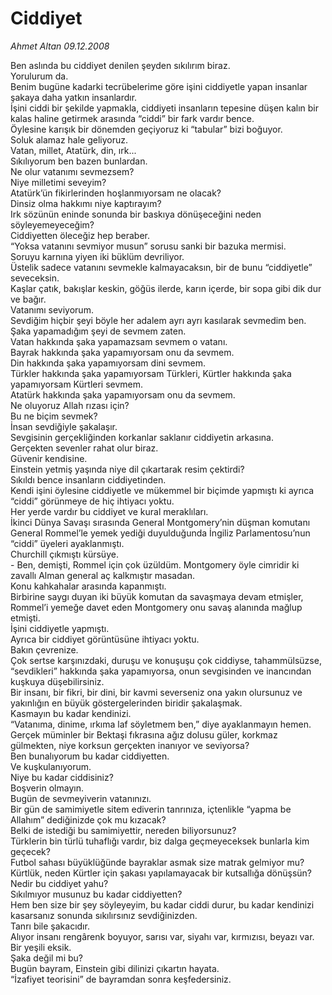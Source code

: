 # Ciddiyet

*Ahmet Altan 09.12.2008*

<div class="yazi">Ben aslında bu ciddiyet denilen şeyden sıkılırım biraz. <br/>Yorulurum da. <br/>Benim bugüne kadarki tecrübelerime göre işini ciddiyetle yapan insanlar şakaya daha yatkın insanlardır. <br/>İşini ciddi bir şekilde yapmakla, ciddiyeti insanların tepesine düşen kalın bir kalas haline getirmek arasında “ciddi” bir fark vardır bence. <br/>Öylesine karışık bir dönemden geçiyoruz ki “tabular” bizi boğuyor. <br/>Soluk alamaz hale geliyoruz. <br/>Vatan, millet, Atatürk, din, ırk... <br/>Sıkılıyorum ben bazen bunlardan. <br/>Ne olur vatanımı sevmezsem? <br/>Niye milletimi seveyim? <br/>Atatürk’ün fikirlerinden hoşlanmıyorsam ne olacak? <br/>Dinsiz olma hakkımı niye kaptırayım? <br/>Irk sözünün eninde sonunda bir baskıya dönüşeceğini neden söyleyemeyeceğim? <br/>Ciddiyetten öleceğiz hep beraber. <br/>“Yoksa vatanını sevmiyor musun” sorusu sanki bir bazuka mermisi. <br/>Soruyu karnına yiyen iki büklüm devriliyor. <br/>Üstelik sadece vatanını sevmekle kalmayacaksın, bir de bunu “ciddiyetle” seveceksin. <br/>Kaşlar çatık, bakışlar keskin, göğüs ilerde, karın içerde, bir sopa gibi dik dur ve bağır. <br/>Vatanımı seviyorum. <br/>Sevdiğim hiçbir şeyi böyle her adalem ayrı ayrı kasılarak sevmedim ben. <br/>Şaka yapamadığım şeyi de sevmem zaten. <br/>Vatan hakkında şaka yapamazsam sevmem o vatanı. <br/>Bayrak hakkında şaka yapamıyorsam onu da sevmem. <br/>Din hakkında şaka yapamıyorsam dini sevmem. <br/>Türkler hakkında şaka yapamıyorsam Türkleri, Kürtler hakkında şaka yapamıyorsam Kürtleri sevmem. <br/>Atatürk hakkında şaka yapamıyorsam onu da sevmem. <br/>Ne oluyoruz Allah rızası için? <br/>Bu ne biçim sevmek? <br/>İnsan sevdiğiyle şakalaşır. <br/>Sevgisinin gerçekliğinden korkanlar saklanır ciddiyetin arkasına. <br/>Gerçekten sevenler rahat olur biraz. <br/>Güvenir kendisine. <br/>Einstein yetmiş yaşında niye dil çıkartarak resim çektirdi? <br/>Sıkıldı bence insanların ciddiyetinden. <br/>Kendi işini öylesine ciddiyetle ve mükemmel bir biçimde yapmıştı ki ayrıca “ciddi” görünmeye de hiç ihtiyacı yoktu. <br/>Her yerde vardır bu ciddiyet ve kural meraklıları. <br/>İkinci Dünya Savaşı sırasında General Montgomery’nin düşman komutanı General Rommel’le yemek yediği duyulduğunda İngiliz Parlamentosu’nun “ciddi” üyeleri ayaklanmıştı. <br/>Churchill çıkmıştı kürsüye. <br/>- Ben, demişti, Rommel için çok üzüldüm. Montgomery öyle cimridir ki zavallı Alman general aç kalkmıştır masadan. <br/>Konu kahkahalar arasında kapanmıştı. <br/>Birbirine saygı duyan iki büyük komutan da savaşmaya devam etmişler, Rommel’i yemeğe davet eden Montgomery onu savaş alanında mağlup etmişti. <br/>İşini ciddiyetle yapmıştı. <br/>Ayrıca bir ciddiyet görüntüsüne ihtiyacı yoktu. <br/>Bakın çevrenize. <br/>Çok sertse karşınızdaki, duruşu ve konuşuşu çok ciddiyse, tahammülsüzse, “sevdikleri” hakkında şaka yapamıyorsa, onun sevgisinden ve inancından kuşkuya düşebilirsiniz. <br/>Bir insanı, bir fikri, bir dini, bir kavmi severseniz ona yakın olursunuz ve yakınlığın en büyük göstergelerinden biridir şakalaşmak. <br/>Kasmayın bu kadar kendinizi. <br/>“Vatanıma, dinime, ırkıma laf söyletmem ben,” diye ayaklanmayın hemen. <br/>Gerçek müminler bir Bektaşi fıkrasına ağız dolusu güler, korkmaz gülmekten, niye korksun gerçekten inanıyor ve seviyorsa? <br/>Ben bunalıyorum bu kadar ciddiyetten. <br/>Ve kuşkulanıyorum. <br/>Niye bu kadar ciddisiniz? <br/>Boşverin olmayın. <br/>Bugün de sevmeyiverin vatanınızı. <br/>Bir gün de samimiyetle sitem ediverin tanrınıza, içtenlikle “yapma be Allahım” dediğinizde çok mu kızacak? <br/>Belki de istediği bu samimiyettir, nereden biliyorsunuz? <br/>Türklerin bin türlü tuhaflığı vardır, biz dalga geçmeyeceksek bunlarla kim geçecek? <br/>Futbol sahası büyüklüğünde bayraklar asmak size matrak gelmiyor mu? <br/>Kürtlük, neden Kürtler için şakası yapılamayacak bir kutsallığa dönüşsün? <br/>Nedir bu ciddiyet yahu? <br/>Sıkılmıyor musunuz bu kadar ciddiyetten? <br/>Hem ben size bir şey söyleyeyim, bu kadar ciddi durur, bu kadar kendinizi kasarsanız sonunda sıkılırsınız sevdiğinizden. <br/>Tanrı bile şakacıdır. <br/>Alıyor insanı rengârenk boyuyor, sarısı var, siyahı var, kırmızısı, beyazı var. <br/>Bir yeşili eksik. <br/>Şaka değil mi bu? <br/>Bugün bayram, Einstein gibi dilinizi çıkartın hayata. <br/>“İzafiyet teorisini” de bayramdan sonra keşfedersiniz.</div>
